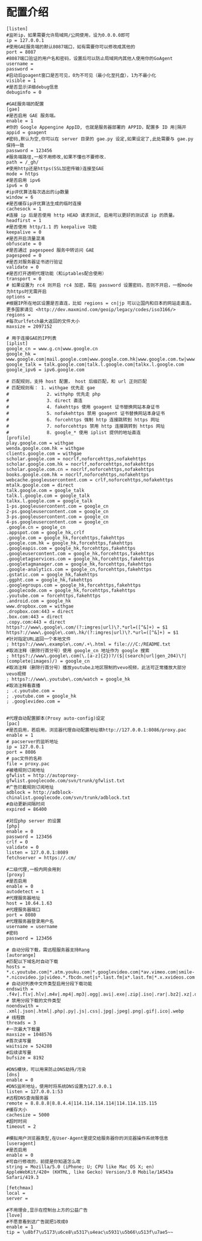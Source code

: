 # 配置介绍

    [listen]
    #监听ip，如果需要允许局域网/公网使用，设为0.0.0.0即可
    ip = 127.0.0.1
    #使用GAE服务端的默认8087端口，如有需要你可以修改成其他的
    port = 8087
    #8087端口验证的用户名和密码，设置后可以防止局域网内其他人使用你的GoAgent
    username =
    password =
    #启动后goagent窗口是否可见，0为不可见（最小化至托盘），1为不最小化
    visible = 1
    #是否显示详细debug信息
    debuginfo = 0
    
    #GAE服务端的配置
    [gae]
    #是否启用 GAE 服务端。
    enable = 1
    #你的 Google Appengine AppID, 也就是服务器部署的 APPID，配置多 ID 用|隔开
    appid = goagent
    #密码,默认为空,你可以在 server 目录的 gae.py 设定,如果设定了,此处需要与 gae.py 保持一致
    password = 123456
    #服务端路径,一般不用修改,如果不懂也不要修改.
    path = /_gh/
    #使用http还是https(SSL加密传输)连接至GAE
    mode = https
    #是否启用 ipv6
    ipv6 = 0
    #ip评优算法每次选出的ip数量
    window = 6
    #是否缓存ip评优算法生成的临时连接
    cachesock = 1
    #连接 ip 后是否使用 http HEAD 请求测试, 启用可以更好的测试该 ip 的质量。
    headfirst = 1
    #是否使用 http/1.1 的 keepalive 功能
    keepalive = 0
    #是否开启流量混淆
    obfuscate = 0
    #是否通过 pagespeed 服务中转访问 GAE
    pagespeed = 0
    #是否对服务器证书进行验证
    validate = 0
    #是否打开透明代理功能（和iptables配合使用）
    transport = 0
    # 如果设置为 rc4 则开启 rc4 加密，需在 password 设置密码，否则不开启，一般mode为https时无需开启
    options =
    #根据IP所在地区设置是否直连，比如 regions = cn|jp 可以让国内和日本的网站走直连。更多国家请见 <http://dev.maxmind.com/geoip/legacy/codes/iso3166/>
    regions =
    #每次urlfetch最大返回的文件大小
    maxsize = 2097152
    
    # 用于连接GAE的IP列表
    [iplist]
    google_cn = www.g.cn|www.google.cn
    google_hk = www.google.com|mail.google.com|www.google.com.hk|www.google.com.tw|www.l.google.com|mail.l.google.com
    google_talk = talk.google.com|talk.l.google.com|talkx.l.google.com
    google_ipv6 = ipv6.google.com
    
    # 匹配规则，支持 host 配置， host 后缀匹配，和 url 正则匹配
    # 匹配规则有： 1. withgae 优先走 gae
    #              2. withphp 优先走 php 
    #              3. direct 直连
    #              4. fakehttps 使用 goagent 证书替换网站本身证书
    #              5. nofakehttps 禁用 goagent 证书替换网站本身证书
    #              6. forcehttps 强制 http 连接跳转到 https 网址
    #              7. noforcehttps 禁用 http 连接跳转到 https 网址
    #              8. google_* 使用 iplist 提供的地址直连
    [profile]
    play.google.com = withgae
    wenda.google.com.hk = withgae
    clients.google.com = withgae
    scholar.google.com = nocrlf,noforcehttps,nofakehttps
    scholar.google.com.hk = nocrlf,noforcehttps,nofakehttps
    scholar.google.com.cn = nocrlf,noforcehttps,nofakehttps
    books.google.com.hk = nocrlf,noforcehttps,nofakehttps
    webcache.googleusercontent.com = crlf,noforcehttps,nofakehttps
    mtalk.google.com = direct
    talk.google.com = google_talk
    talk.l.google.com = google_talk
    talkx.l.google.com = google_talk
    1-ps.googleusercontent.com = google_cn
    2-ps.googleusercontent.com = google_cn
    3-ps.googleusercontent.com = google_cn
    4-ps.googleusercontent.com = google_cn
    .google.cn = google_cn
    .appspot.com = google_hk,crlf
    .google.com = google_hk,forcehttps,fakehttps
    .google.com.hk = google_hk,forcehttps,fakehttps
    .googleapis.com = google_hk,forcehttps,fakehttps
    .googleusercontent.com = google_hk,forcehttps,fakehttps
    .googletagservices.com = google_hk,forcehttps,fakehttps
    .googletagmanager.com = google_hk,forcehttps,fakehttps
    .google-analytics.com = google_cn,forcehttps,fakehttps
    .gstatic.com = google_hk,fakehttps
    .ggpht.com = google_hk,fakehttps
    .googlegroups.com = google_hk,forcehttps,fakehttps
    .googlecode.com = google_hk,forcehttps,fakehttps
    .youtube.com = forcehttps,fakehttps
    .android.com = google_hk
    www.dropbox.com = withgae
    .dropbox.com:443 = direct
    .box.com:443 = direct
    .copy.com:443 = direct
    https?://www\.google\.com/(?:imgres|url)\?.*url=([^&]+) = $1
    https?://www\.google\.com\.hk/(?:imgres|url)\?.*url=([^&]+) = $1
    #针对指定URL返回一个本地文件
    ; https?://www\.example\.com/.+\.html = file:///C:/README.txt
    #取消注释（删除行首分号）使用 google_cn 地址作为 google 搜索
    ; https?://www\.google\.com(\.[a-z]{2})?/($|(search|url|gen_204)\?|(complete|images)/) = google_cn
    #取消注释（删除行首分号）播放youtube上地区限制的vevo视频，此法可正常播放大部分vevo视频
    ; https?://www\.youtube\.com/watch = google_hk
    #取消注释看直播
    ; .c.youtube.com =
    ; .youtube.com = google_hk
    ; .googlevideo.com =
    
    
    #代理自动配置脚本(Proxy auto-config)设定
    [pac]
    #是否启用，若启用，浏览器代理自动配置地址填http://127.0.0.1:8086/proxy.pac
    enable = 1
    # pacserver的监听地址
    ip = 127.0.0.1
    port = 8086
    # pac文件的名称
    file = proxy.pac
    #被墙规则订阅地址
    gfwlist = http://autoproxy-gfwlist.googlecode.com/svn/trunk/gfwlist.txt
    #广告拦截规则订阅地址
    adblock = http://adblock-chinalist.googlecode.com/svn/trunk/adblock.txt
    #自动更新间隔时间
    expired = 86400
    
    #对应php server 的设置
    [php]
    enable = 0
    password = 123456
    crlf = 0
    validate = 0
    listen = 127.0.0.1:8089
    fetchserver = https://.cm/
    
    #二级代理,一般内网会用到
    [proxy]
    #是否启用
    enable = 0
    autodetect = 1
    #代理服务器地址
    host = 10.64.1.63
    #代理服务器端口
    port = 8080
    #代理服务器登录用户名
    username = username
    #密码
    password = 123456
    
    # 自动分段下载，需远程服务器支持Rang
    [autorange]
    #匹配以下域名时自动下载
    hosts = *.c.youtube.com|*.atm.youku.com|*.googlevideo.com|*av.vimeo.com|smile-*.nicovideo.jp|video.*.fbcdn.net|s*.last.fm|x*.last.fm|*.x.xvideos.com|*.edgecastcdn.net|*.d.rncdn3.com|cdn*.public.tube8.com|videos.flv*.redtubefiles.com|cdn*.public.extremetube.phncdn.com|cdn*.video.pornhub.phncdn.com|*.mms.vlog.xuite.net|vs*.thisav.com|archive.rthk.hk|video*.modimovie.com|*.c.docs.google.com
    # 自动对列表中文件类型启用分段下载功能
    endswith = .f4v|.flv|.hlv|.m4v|.mp4|.mp3|.ogg|.avi|.exe|.zip|.iso|.rar|.bz2|.xz|.dmg
    # 禁用分段下载的文件类型
    noendswith = .xml|.json|.html|.php|.py|.js|.css|.jpg|.jpeg|.png|.gif|.ico|.webp
    # 线程数
    threads = 3
    #一次最大下载量
    maxsize = 1048576
    #首次读写量
    waitsize = 524288
    #后续读写量
    bufsize = 8192
    
    #DNS模块，可以用来防止DNS劫持/污染
    [dns]
    enable = 0
    #DNS监听地址，使用时将系统DNS设置为127.0.0.1
    listen = 127.0.0.1:53
    #远程DNS查询服务器
    remote = 8.8.8.8|8.8.4.4|114.114.114.114|114.114.115.115
    #缓存大小
    cachesize = 5000
    #超时时间
    timeout = 2
    
    #模拟用户浏览器类型,在User-Agent里提交给服务器你的浏览器操作系统等信息
    [useragent]
    #是否启用
    enable = 0
    #可自行修改的，前提是你知道怎么改
    string = Mozilla/5.0 (iPhone; U; CPU like Mac OS X; en) AppleWebKit/420+ (KHTML, like Gecko) Version/3.0 Mobile/1A543a Safari/419.3
    
    [fetchmax]
    local =
    server =
    
    #不用理会,显示在控制台上方的公益广告
    [love]
    #不愿意看到这广告就把1改成0
    enable = 1
    tip = \u8bf7\u5173\u6ce8\u5317\u4eac\u5931\u5b66\u513f\u7ae5~~



